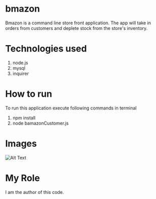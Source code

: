 # bmazon
  Bmazon is a command line store front application. The app will take in orders from customers and deplete stock from the store's inventory. 
# Technologies used
  1. node.js
  2. mysql
  3. inquirer
# How to run
  To run this application execute following commands in terminal
  1. npm install 
  2. node bamazonCustomer.js
# Images
![Alt Text](https://media.giphy.com/media/mBSv8e42hHofT1UUyk/giphy.gif)
# My Role
I am the author of this code.

